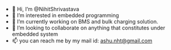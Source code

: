 - 👋 Hi, I’m @NihitShrivastava
- 👀 I’m interested in embedded programming
- 🌱 I’m currently working on BMS and bulk charging solution.
- 💞️ I’m looking to collaborate on anything that constitutes under embedded system
- 📫 you can reach me by my mail id: ashu.nht@gmail.com

<!---
NihitShrivastava/NihitShrivastava is a ✨ special ✨ repository because its `README.md` (this file) appears on your GitHub profile.
You can click the Preview link to take a look at your changes.
--->
